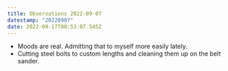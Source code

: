 ```yaml
---
title: Observations 2022-09-07
datestamp: "20220907"
date: 2022-09-17T00:53:07.545Z
---
```

- Moods are real. Admitting that to myself more easily lately.
- Cutting steel bolts to custom lengths and cleaning them up on the belt sander.